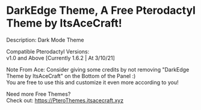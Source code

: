 # DarkEdge Theme, A Free Pterodactyl Theme by ItsAceCraft!
Description: Dark Mode Theme

Compatible Pterodactyl Versions:    
v1.0 and Above [Currently 1.6.2 | At 3/10/21]

Note From Ace:
Consider giving some credits by not removing "DarkEdge Theme by ItsAceCraft" on the Bottom of the Panel :)         
You are free to use this and customize it even more according to you!         

Need more Free Themes?         
Check out: https://PteroThemes.itsacecraft.xyz
